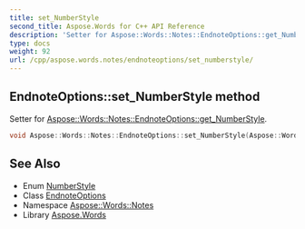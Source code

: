 ```yaml
---
title: set_NumberStyle
second_title: Aspose.Words for C++ API Reference
description: 'Setter for Aspose::Words::Notes::EndnoteOptions::get_NumberStyle.'
type: docs
weight: 92
url: /cpp/aspose.words.notes/endnoteoptions/set_numberstyle/
---
```

## EndnoteOptions::set_NumberStyle method


Setter for [Aspose::Words::Notes::EndnoteOptions::get_NumberStyle](../get_numberstyle/).

```cpp
void Aspose::Words::Notes::EndnoteOptions::set_NumberStyle(Aspose::Words::NumberStyle value) override
```

## See Also

* Enum [NumberStyle](../../../aspose.words/numberstyle/)
* Class [EndnoteOptions](../)
* Namespace [Aspose::Words::Notes](../../)
* Library [Aspose.Words](../../../)

